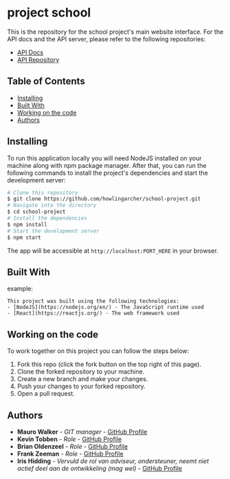 # project school
 
This is the repository for the school project's main website interface.
For the API docs and the API server, please refer to the following repositories:
- [API Docs](https://api.school.yoursister.zip/)
- [API Repository](https://github.com/HowlingArcher/project-school/tree/api)

## Table of Contents
- [Installing](#installing)
- [Built With](#built-with)
- [Working on the code](#working-on-the-code)
- [Authors](#authors)

## Installing
To run this application locally you will need NodeJS installed on your machine along with npm package manager. After that, you can run the following commands to install the project's dependencies and start the development server:
```bash
# Clone this repository
$ git clone https://github.com/howlingarcher/school-project.git
# Navigate into the directory
$ cd school-project
# Install the dependencies
$ npm install
# Start the development server
$ npm start
```
The app will be accessible at `http://localhost:PORT_HERE` in your browser.

## Built With
example:
```
This project was built using the following technologies:
- [NodeJS](https://nodejs.org/en/) - The JavaScript runtime used
- [React](https://reactjs.org/) - The web framework used
```

## Working on the code
To work together on this project you can follow the steps below:
1. Fork this repo (click the fork button on the top right of this page).
2. Clone the forked repository to your machine.
3. Create a new branch and make your changes.
4. Push your changes to your forked repository.
5. Open a pull request.

## Authors
- **Mauro Walker** - *GIT manager* - [GitHub Profile](https://github.com/howlingarcher)
- **Kevin Tobben** - *Role* - [GitHub Profile](https://github.com/kevintobben)
- **Brian Oldenzeel** - *Role* - [GitHub Profile](https://github.com/BrianOldenzeel)
- **Frank Zeeman** - *Role* - [GitHub Profile](?)
- **Iris Hidding** - *Vervuld de rol van adviseur, ondersteuner, neemt niet actief deel aan de ontwikkeling (mag wel)* - [GitHub Profile](https://github.com/Irishid21)